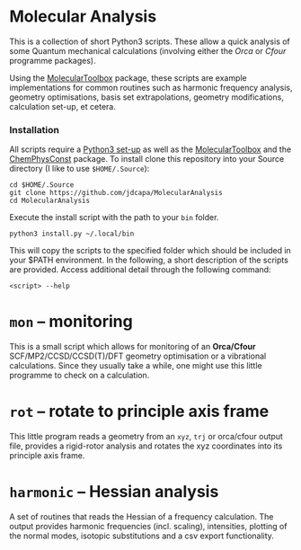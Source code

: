 # Molecular Analysis

This is a collection of short Python3 scripts. These allow a quick analysis of some Quantum mechanical calculations (involving either the *Orca* or *Cfour* programme packages).

Using the [MolecularToolbox](https://github.com/jdcapa/MolecularToolbox) package, these scripts are example implementations for common routines such as harmonic frequency analysis, geometry optimisations, basis set extrapolations, geometry modifications, calculation set-up, et cetera.

### Installation

All scripts require a [Python3 set-up](https://jdcapa.github.io/python/science/coding/set-up/2016/06/06/scientific-python3.5.html) as well as the [MolecularToolbox](https://github.com/jdcapa/MolecularToolbox) and the [ChemPhysConst](https://github.com/jdcapa/ChemPhysConst) package.
To install clone this repository into your Source directory (I like to use `$HOME/.Source`):

```
cd $HOME/.Source
git clone https://github.com/jdcapa/MolecularAnalysis
cd MolecularAnalysis
```

Execute the install script with the path to your `bin` folder.

```
python3 install.py ~/.local/bin
```

This will copy the scripts to the specified folder which should be included in your $PATH environment. In the following, a short description of the scripts are provided. Access additional detail through the following command:

```
<script> --help
```

# `mon` – monitoring

This is a small script which allows for monitoring of an **Orca/Cfour**
 SCF/MP2/CCSD/CCSD(T)/DFT geometry optimisation or a vibrational calculations.
Since they usually take a while, one might use this little programme to check
 on a calculation.


# `rot` – rotate to principle axis frame

This little program reads a geometry from an `xyz`, `trj` or orca/cfour output file, provides a rigid-rotor analysis and rotates the xyz coordinates into its principle axis frame.

# `harmonic` – Hessian analysis

A set of routines that reads the Hessian of a frequency calculation. The output provides harmonic frequencies (incl. scaling), intensities, plotting of the normal modes, isotopic substitutions and a csv export functionality.
